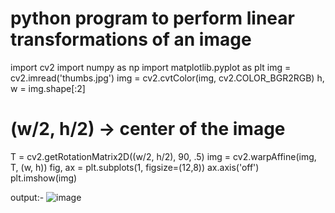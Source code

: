 # python program to perform linear transformations of an image
import cv2
import numpy as np
import matplotlib.pyplot as plt
img = cv2.imread('thumbs.jpg')
img = cv2.cvtColor(img, cv2.COLOR_BGR2RGB)
h, w = img.shape[:2]
# (w/2, h/2) -> center of the image
T = cv2.getRotationMatrix2D((w/2, h/2), 90, .5)
img = cv2.warpAffine(img, T, (w, h))
fig, ax = plt.subplots(1, figsize=(12,8))
ax.axis('off')   
plt.imshow(img)

output:-
![image](https://user-images.githubusercontent.com/96527199/148198573-c0902f18-b516-4616-b6c6-a37004454ad1.png)
